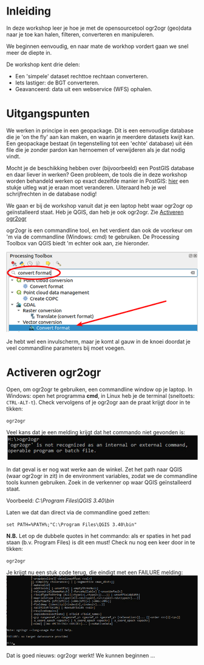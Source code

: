 # Inleiding

In deze workshop leer je hoe je met de opensourcetool ogr2ogr (geo)data naar je toe kan halen, filteren, converteren en manipuleren.

We beginnen eenvoudig, en naar mate de workhop vordert gaan we snel meer de diepte in.

De workshop kent drie delen:

  * Een 'simpele' dataset rechttoe rechtaan converteren.
  * Iets lastiger: de BGT converteren.
  * Geavanceerd: data uit een webservice (WFS) ophalen.

# Uitgangspunten

We werken in principe in een geopackage. Dit is een eenvoudige database die je 'on the fly' aan kan maken, en waarin je meerdere datasets kwijt kan. Een geopackage bestaat (in tegenstelling tot een 'echte' database) uit één file die je zonder pardon kan hernoemen of verwijderen als je dat nodig vindt.

Mocht je de beschikking hebben over (bijvoorbeeld) een PostGIS database en daar liever in werken? Geen probleem, de tools die in deze workshop worden behandeld werken op exact dezelfde manier in PostGIS: [hier](./ogr2ogr_PostGIS) een stukje uitleg wat je eraan moet veranderen. Uiteraard heb je wel schrijfrechten in de database nodig!

We gaan er bij de workshop vanuit dat je een laptop hebt waar ogr2ogr op geïnstalleerd staat. Heb je QGIS, dan heb je ook ogr2ogr. Zie [Activeren ogr2ogr](#activeren)

ogr2ogr is een commandline tool, en het verdient dan ook de voorkeur om 'm via de commandline (Windows: cmd) te gebruiken. De Processing Toolbox van QGIS biedt 'm echter ook aan, zie hieronder. 

![toolbox](images/toolbox.png)



Je hebt wel een invulscherm, maar je komt al gauw in de knoei doordat je veel commandline parameters bij moet voegen.
<a id="activeren"></a>
# Activeren ogr2ogr

Open, om ogr2ogr te gebruiken, een commandline window op je laptop. In Windows: open het programma **cmd**, in Linux heb je de terminal (sneltoets: `CTRL-ALT-t`). 
Check vervolgens of je ogr2ogr aan de praat krijgt door in te tikken:

`ogr2ogr`

Veel kans dat je een melding krijgt dat het commando niet gevonden is:
![command not found](images/ogr2ogr_command_not_found.png)

In dat geval is er nog wat werke aan de winkel. Zet het path naar QGIS (waar ogr2ogr in zit) in de environment variables, zodat we de commandline tools kunnen gebruiken. Zoek in de verkenner op waar QGIS geïnstalleerd staat. 

Voorbeeld: _C:\Program Files\QGIS 3.40\bin_

Laten we dat dan direct via de commandline goed zetten:

`set PATH=%PATH%;"C:\Program Files\QGIS 3.40\bin"`

**N.B.** Let op de dubbele quotes in het commando: als er spaties in het pad staan (b.v. Program Files) is dit een must!
Check nu nog een keer door in te tikken:

`ogr2ogr`

Je krijgt nu een stuk code terug, die eindigt met een FAILURE melding:
![ogr2ogr werkt](images/ogr2ogr_werkt.png)

Dat is goed nieuws: ogr2ogr werkt! We kunnen beginnen ...

